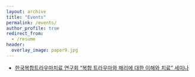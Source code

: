 ```yaml
---
layout: archive
title: "Events"
permalink: /events/
author_profile: true
redirect_from:
  - /resume
header:
  overlay_image: paper9.jpg
---
```


* [한국복합트라우마치료 연구회 “복합 트라우마와 해리에 대한 이해와 치료” 세미나](https://AlexTaehwan/namhee.github.io/files/복합트라우마와_해리_세미나_안내만_최종.pdf)
